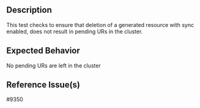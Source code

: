 ## Description

This test checks to ensure that deletion of a generated resource with sync enabled, does not result in pending URs in the cluster.

## Expected Behavior

No pending URs are left in the cluster

## Reference Issue(s)

#9350
